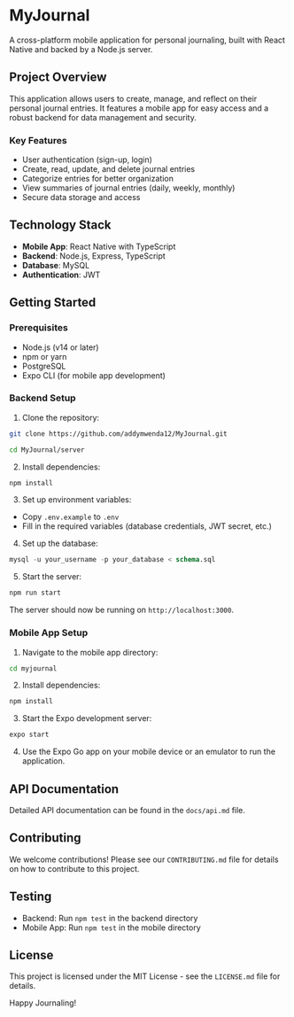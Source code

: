 # MyJournal

A cross-platform mobile application for personal journaling, built with React Native and backed by a Node.js server.

## Project Overview

This application allows users to create, manage, and reflect on their personal journal entries. It features a mobile app for easy access and a robust backend for data management and security.

### Key Features

- User authentication (sign-up, login)
- Create, read, update, and delete journal entries
- Categorize entries for better organization
- View summaries of journal entries (daily, weekly, monthly)
- Secure data storage and access

## Technology Stack

- **Mobile App**: React Native with TypeScript
- **Backend**: Node.js, Express, TypeScript
- **Database**: MySQL
- **Authentication**: JWT

## Getting Started

### Prerequisites

- Node.js (v14 or later)
- npm or yarn
- PostgreSQL
- Expo CLI (for mobile app development)

### Backend Setup

1. Clone the repository:
```bash
git clone https://github.com/addymwenda12/MyJournal.git

cd MyJournal/server
```
2. Install dependencies:
```bash
npm install
```
3. Set up environment variables:
- Copy `.env.example` to `.env`
- Fill in the required variables (database credentials, JWT secret, etc.)

4. Set up the database:
```sql
mysql -u your_username -p your_database < schema.sql
```
5. Start the server:
```bash
npm run start
```
The server should now be running on `http://localhost:3000`.

### Mobile App Setup

1. Navigate to the mobile app directory:
```bash
cd myjournal
```
2. Install dependencies:
```bash
npm install
```
3. Start the Expo development server:
```bash
expo start
```
4. Use the Expo Go app on your mobile device or an emulator to run the application.

## API Documentation

Detailed API documentation can be found in the `docs/api.md` file.

## Contributing

We welcome contributions! Please see our `CONTRIBUTING.md` file for details on how to contribute to this project.

## Testing

- Backend: Run `npm test` in the backend directory
- Mobile App: Run `npm test` in the mobile directory

## License

This project is licensed under the MIT License - see the `LICENSE.md` file for details.


Happy Journaling!
